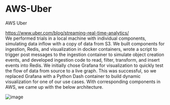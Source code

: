 # AWS-Uber
AWS Uber

https://www.uber.com/blog/streaming-real-time-analytics/ <br>
We performed trials in a local machine with individual components, simulating data inflow with a copy of data from S3. We built components for ingestion, Redis, and visualization in docker containers, wrote a script to trigger post messages to the ingestion container to simulate object creation events, and developed ingestion code to read, filter, transform, and insert events into Redis. We initially chose Grafana for visualization to quickly test the flow of data from source to a live graph. This was successful, so we replaced Grafana with a Python Dash container to build dynamic visualization for one of our use cases. With corresponding components in AWS, we came up with the below architecture.
<br>

![image](https://github.com/venkatabinary/AWS-Uber/assets/96198186/f486fc9e-db97-41e7-9293-3c95831c04bb)
